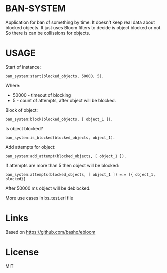 # BAN-SYSTEM

Application for ban of something by time.
It doesn't keep real data about blocked objects.
It just uses Bloom filters to decide is object blocked or not.
So there is can be collissions for objects.

# USAGE

Start of instance:

```
ban_system:start(blocked_objects, 50000, 5).
```
Where:
 * 50000 - timeout of blocking
 * 5 - count of attempts, after object will be blocked.

Block of object:

```
ban_system:block(blocked_objects, [ object_1 ]).
```

Is object blocked?

```
ban_system:is_blocked(blocked_objects, object_1).
```

Add attempts for object:

```
ban_system:add_attempt(blocked_objects, [ object_1 ]).
```

If attempts are more than 5 then object will be blocked:

```
ban_system:attempts(blocked_objects, [ object_1 ]) =:= [{ object_1, blocked}]
```

After 50000 ms object will be deblocked.

More use cases in bs_test.erl file

# Links

Based on https://github.com/basho/ebloom

# License

MIT